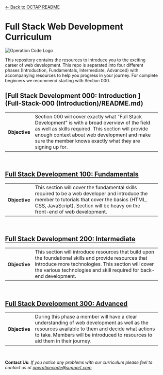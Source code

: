 [← Back to OCTAP README](/README.md)

# Full Stack Web Development Curriculum 

![Operation Code Logo](https://operation-code-assets.s3.us-east-2.amazonaws.com/branding/logos/large-blue-logo.png)


This repository contains the resources to introduce you to the exciting career of web development. This repo is separated into four different phases (Introduction, Fundamentals, Intermediate, Advanced) with accompanying resources to help you progress in your journey. For complete beginners we recommend starting with Section 000. 


## [Full Stack Development 000: Introduction ] (Full-Stack-000 (Introduction)/README.md)
<table>
  <tr>
    <th>Objective</th>
    <td>Section 000 will cover exactly what "Full Stack Development" is with a broad overview of the field as well as skills required. This section will provide enough context about web development and make sure the member knows exactly what they are signing up for.</td>
  </tr>
</table>

<br/>

## [Full Stack Development 100: Fundamentals ](Algorithms)
<table>
  <tr>
    <th>Objective</th>
    <td>This section will cover the fundamental skills required to be a web developer and introduce the member to tutorials that cover the basics (HTML, CSS, JavaScript). Section will be heavy on the front-end of web development.
    </td>
  </tr>
</table>

<br/>

## [Full Stack Development 200: Intermediate ](Algorithms)
<table>
  <tr>
    <th>Objective</th>
    <td>This section will introduce resources that build upon the foundational skills and provide resources that introduce more technologies. This section will cover the various technologies and skill required for back-end development.
    </td>
  </tr>
</table>

<br/>

## [Full Stack Development 300: Advanced ](Algorithms)
<table>
  <tr>
    <th>Objective</th>
    <td>During this phase a member will have a clear understanding of web development as well as the resources available to them and decide what actions to take. Members will be introduced to resources to aid them in their journey.
    </td>
  </tr>
</table>

<br/>

**Contact Us:** *If you notice any problems with our curriculum please feel to contact us at operationcode@support.com.*

